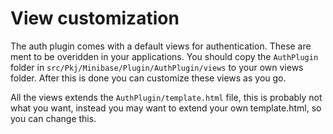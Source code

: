 # View customization

The auth plugin comes with a default views for authentication. These are ment to be overidden in your applications. You should copy the `AuthPlugin` folder in `src/Pkj/Minibase/Plugin/AuthPlugin/views` to your own views folder. After this is done you can customize these views as you go.

All the views extends the `AuthPlugin/template.html` file, this is probably not what you want, instead you may want to extend your own template.html, so you can change this. 



